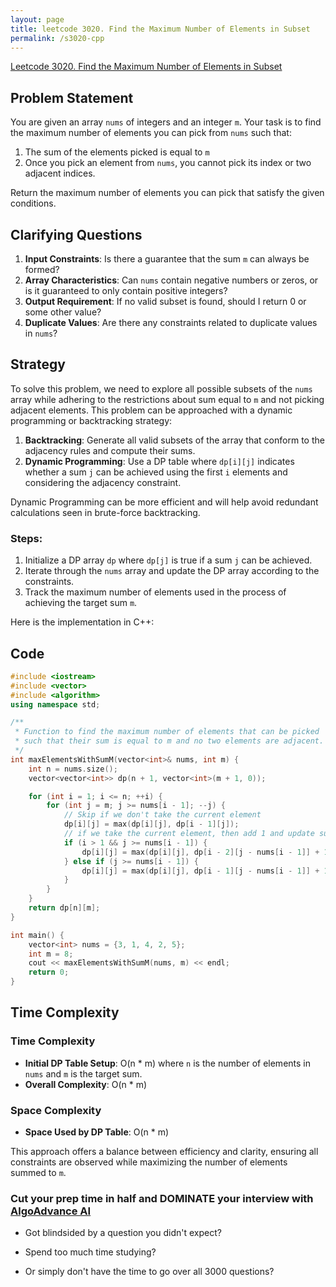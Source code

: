```yaml
---
layout: page
title: leetcode 3020. Find the Maximum Number of Elements in Subset
permalink: /s3020-cpp
---
```

[Leetcode 3020. Find the Maximum Number of Elements in Subset](https://algoadvance.github.io/algoadvance/l3020)
## Problem Statement

You are given an array `nums` of integers and an integer `m`. Your task is to find the maximum number of elements you can pick from `nums` such that:

1. The sum of the elements picked is equal to `m`
2. Once you pick an element from `nums`, you cannot pick its index or two adjacent indices.

Return the maximum number of elements you can pick that satisfy the given conditions.

## Clarifying Questions

1. **Input Constraints**: Is there a guarantee that the sum `m` can always be formed?
2. **Array Characteristics**: Can `nums` contain negative numbers or zeros, or is it guaranteed to only contain positive integers?
3. **Output Requirement**: If no valid subset is found, should I return 0 or some other value?
4. **Duplicate Values**: Are there any constraints related to duplicate values in `nums`?

## Strategy

To solve this problem, we need to explore all possible subsets of the `nums` array while adhering to the restrictions about sum equal to `m` and not picking adjacent elements. This problem can be approached with a dynamic programming or backtracking strategy:

1. **Backtracking**: Generate all valid subsets of the array that conform to the adjacency rules and compute their sums.
2. **Dynamic Programming**: Use a DP table where `dp[i][j]` indicates whether a sum `j` can be achieved using the first `i` elements and considering the adjacency constraint.

Dynamic Programming can be more efficient and will help avoid redundant calculations seen in brute-force backtracking.

### Steps:
1. Initialize a DP array `dp` where `dp[j]` is true if a sum `j` can be achieved.
2. Iterate through the `nums` array and update the DP array according to the constraints.
3. Track the maximum number of elements used in the process of achieving the target sum `m`.

Here is the implementation in C++:

## Code
```cpp
#include <iostream>
#include <vector>
#include <algorithm>
using namespace std;

/**
 * Function to find the maximum number of elements that can be picked
 * such that their sum is equal to m and no two elements are adjacent.
 */
int maxElementsWithSumM(vector<int>& nums, int m) {
    int n = nums.size();
    vector<vector<int>> dp(n + 1, vector<int>(m + 1, 0));

    for (int i = 1; i <= n; ++i) {
        for (int j = m; j >= nums[i - 1]; --j) {
            // Skip if we don't take the current element
            dp[i][j] = max(dp[i][j], dp[i - 1][j]);
            // if we take the current element, then add 1 and update sum
            if (i > 1 && j >= nums[i - 1]) {
                dp[i][j] = max(dp[i][j], dp[i - 2][j - nums[i - 1]] + 1);
            } else if (j >= nums[i - 1]) {
                dp[i][j] = max(dp[i][j], dp[i - 1][j - nums[i - 1]] + 1);
            }
        }
    }
    return dp[n][m];
}

int main() {
    vector<int> nums = {3, 1, 4, 2, 5};
    int m = 8;
    cout << maxElementsWithSumM(nums, m) << endl;
    return 0;
}
```
## Time Complexity

### Time Complexity
- **Initial DP Table Setup**: O(n * m) where `n` is the number of elements in `nums` and `m` is the target sum.
- **Overall Complexity**: O(n * m)

### Space Complexity
- **Space Used by DP Table**: O(n * m)

This approach offers a balance between efficiency and clarity, ensuring all constraints are observed while maximizing the number of elements summed to `m`.


### Cut your prep time in half and DOMINATE your interview with [AlgoAdvance AI](https://algoAdvance.com)

- Got blindsided by a question you didn't expect?

- Spend too much time studying?

- Or simply don't have the time to go over all 3000 questions?


